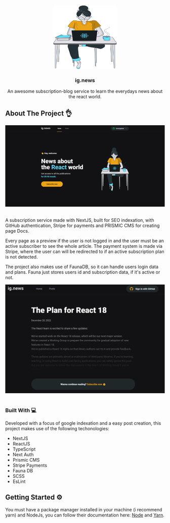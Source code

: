 <!-- PROJECT LOGO -->
<br />
<div align="center">
  <a>
    <img src="./.github/woman.svg" alt="Logo" width="200" height="200">
  </a>

  <h3 align="center">ig.news</h3>

  <p align="center">
    An awesome subscription-blog service to learn the everydays news about the react world.
  </p>
</div>

<!-- ABOUT THE PROJECT -->
## About The Project 👌

<div align="center">
	<img src="./.github/home.png" alt="Logo">
	<br>
	<br>
</div>

A subscription service made with NextJS, built for SEO indexation, with GitHub authentication, Stripe for payments and PRISMIC CMS for creating page Docs.

Every page as a preview if the user is not logged in and the user must be an active subscriber to see the whole article. The payment system is made via Stripe, where the user can will be redirected to if an active subscription plan is not detected.

The project also makes use of FaunaDB, so it can handle users login data and plans. Fauna just stores users id and subscription data, if it's active or not.

<div align="center">
	<img src="./.github/subscribe.png" alt="Logo">
	<br>
	<br>
</div>

### Built With 💻

Developed with a focus of google indexation and a easy post creation, this project makes use of the following techonologies:

<ul>
	<li> NextJS
	<li> ReactJS
	<li> TypeScript
	<li> Next Auth
	<li> Prismic CMS
	<li> Stripe Payments
	<li> Fauna DB
	<li> SCSS
	<li> EsLint
</ul>


<!-- GETTING STARTED -->
## Getting Started ⚙

You must have a package manager installed in your machine (i recommend yarn) and NodeJs, you can follow their documentation here: [Node](https://nodejs.org/en/docs/guides/getting-started-guide/) and [Yarn](https://classic.yarnpkg.com/lang/en/docs/getting-started/).
